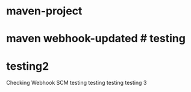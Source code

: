 # maven-project
# maven webhook-updated # testing
# testing2
Checking Webhook SCM
testing
testing testing
testing 3
